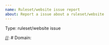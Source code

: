 ```yaml
---
name: Ruleset/website issue report
about: Report a issue about a ruleset/website
---
```


[//]: # (Thank you for reporting an issue to HTTPS Everywhere.)
[//]: # (We welcome input from users on improving this project.)
[//]: #
[//]: # (Please help us by following this issue template.)
[//]: # (You can delete all blank lines and all lines starting)
[//]: # (with the comment marker, such as this one.)
[//]: #

Type: ruleset/website issue

[//]: # (Uncomment and fill the domain bellow if you belive that yet another)
[//]: # (domain should be added to the existing ruleset.)

[//]: # Domain:

[//]: # (Include any other relevant information below. Thank you again for)
[//]: # (helping to improve HTTPS Everywhere.)
